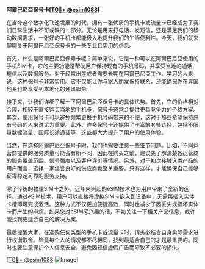 **阿爾巴尼亞保号卡[[TG💪+ @esim1088](https://t.me/s/esim1088)]**

在当今这个数字化飞速发展的时代，拥有一张优质的手机卡或流量卡已经成为了我们日常生活中不可或缺的一部分。无论是用来打电话、发短信，还是满足我们的移动数据需求，一张好的手机卡都能极大地提升我们的生活便利性。今天，我们就来聊聊关于阿爾巴尼亞保号卡的一些专业且实用的信息。

首先，什么是阿爾巴尼亞保号卡呢？简单来说，它是一种可以在阿爾巴尼亞使用的手机SIM卡，它的主要功能是帮助用户保持现有的手机号码，并享受当地的通话、短信以及数据服务。对于经常出差或者需要长期在阿爾巴尼亞工作、学习的人来说，这种保号卡非常实用。它不仅能让你与家人朋友保持联系，还能确保你在异国他乡也能享受到本地化的通讯服务。

接下来，让我们详细了解一下阿爾巴尼亞保号卡的具体优势。首先，它的价格相对合理，相较于直接购买当地的手机卡，保号卡通常会提供更具竞争力的价格方案。其次，使用保号卡可以避免频繁更换手机号码带来的不便，这对于那些希望保持原有号码的人来说尤为重要。此外，许多保号卡还提供了丰富的套餐选择，包括不限量数据流量、国际长途通话等，这些都大大提升了用户的使用体验。

当然，在选择阿爾巴尼亞保号卡时，我们也需要注意一些细节问题。比如，不同运营商提供的服务质量可能会有所不同，因此在购买之前，建议先了解清楚各运营商的服务覆盖范围、信号强度以及客户评价等情况。另外，对于初次接触这类产品的用户而言，选择一家信誉良好的供应商也至关重要。只有这样，才能确保自己能够获得稳定可靠的服务支持。

除了传统的物理SIM卡之外，近年来兴起的eSIM技术也为用户带来了全新的选择。通过eSIM技术，用户可以直接将虚拟SIM卡嵌入到设备中，无需再插入实体卡槽即可完成激活。这种方式不仅更加便捷高效，同时也减少了因丢失或损坏实体卡而产生的麻烦。如果您对eSIM感兴趣的话，不妨关注一下相关产品信息，或许能找到更适合自己的解决方案。

最后提醒大家，在选购任何类型的手机卡或流量卡时，请务必结合自身实际需求进行权衡取舍。毕竟每个人的情况都不尽相同，找到最适合自己的才是最重要的。同时也要注意保护个人信息安全，避免因轻信虚假广告而导致不必要的损失。

[[TG💪+ @esim1088](https://t.me/s/esim1088) ![Image](https://i.postimg.cc/4NQfJmqS/Snipaste-2025-05-13-00-14-12.png)]